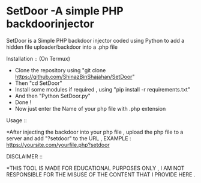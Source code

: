 # SetDoor -A simple PHP backdoorinjector

SetDoor is a Simple PHP backdoor injector coded using Python to add a hidden file uploader/backdoor into a .php file

Installation :: (On Termux) 
* Clone the repository using "git clone https://github.com/ShinazBinShajahan/SetDoor"
* Then "cd SetDoor"
* Install some modules if required , using "pip install -r requirements.txt"
* And then "Python SetDoor.py"
* Done ! 
* Now just enter the Name of your php file with .php extension

Usage :: 

*After injecting the backdoor into your php file , upload the php file to a server and add "?setdoor" to the URL ,
EXAMPLE : https://yoursite.com/yourfile.php?setdoor

DISCLAIMER ::

*THIS TOOL IS MADE FOR EDUCATIONAL PURPOSES ONLY , I AM NOT RESPONSIBLE FOR THE MISUSE OF THE CONTENT THAT I PROVIDE HERE .


